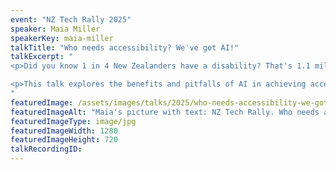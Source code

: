 ```yaml
---
event: "NZ Tech Rally 2025"
speaker: Maia Miller
speakerKey: maia-miller
talkTitle: "Who needs accessibility? We've got AI!"
talkExcerpt: "  
<p>Did you know 1 in 4 New Zealanders have a disability? That's 1.1 million people! Yet only 3% of kiwi organisations are meeting accessibility standards. Access is a key tenet in the culture and public sectors - can AI be the answer to making our digital assets more accessible? </p>

<p>This talk explores the benefits and pitfalls of AI in achieving accessibility. We'll look at real world cases of how AI can be used to help accessibility initiatives, and areas where we need to be weary. How can we leverage this new technology to increase access? Hint: it's not what you think!</p>
"
featuredImage: /assets/images/talks/2025/who-needs-accessibility-we-got-ai.jpg
featuredImageAlt: "Maia's picture with text: NZ Tech Rally. Who needs accessibility? We've got AI! A talk by Maia Miller, Managing Director @ Aleph Accessibility"
featuredImageType: image/jpg
featuredImageWidth: 1280
featuredImageHeight: 720
talkRecordingID:
---
```

